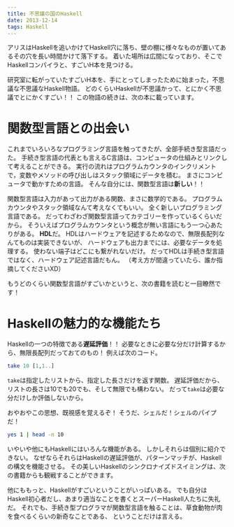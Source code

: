 ```yaml
---
title: 不思議の国のHaskell
date: 2013-12-14
tags: Haskell
---
```


アリスはHaskellを追いかけてHaskell穴に落ち、壁の棚に様々なものが置いてあるその穴を長い時間かけて落下する。
着いた場所は広間になっており、そこでHaskellコンパイラと、すごいH本を見つける。

研究室に転がっていたすごいH本を、手にとってしまったために始まった，不思議な不思議なHaskell物語。
どのくらいHaskellが不思議かって、とにかく不思議でとにかくすごい！！
この物語の続きは、次の本に載っています。



# 関数型言語との出会い

これまでいろいろなプログラミング言語を触ってきたが、全部手続き型言語だった。
手続き型言語の代表とも言えるC言語は、コンピュータの仕組みとリンクして考えることができる。
実行の流れはプログラムカウンタのインクリメントで，変数やメソッドの呼び出しはスタック領域にデータを積む。
まさにコンピュータで動かすための言語。
そんな自分には、関数型言語は**新しい**！！

関数型言語は入力があって出力がある関数、まさに数学的である。
プログラムカウンタやスタック領域なんて考えなくてもいい。
全く新しいプログラミング言語である。
だってわざわざ関数型言語ってカテゴリーを作っているくらいだから。
そういえばプログラムカウンタという概念が無い言語にもう一つ心あたりがある。
**HDL**だ。
HDLはハードウェアを記述するためなので、無限長配列なんてものは実装できないが、
ハードウェアも出力までには、必要なデータを処理する。
使わない端子はどこにも繋がれないだけ。
だってHDLは手続き型言語ではなく、ハードウェア記述言語だもん。
（考え方が間違っていたら、誰か指摘してくださいXD）

もうどのくらい関数型言語がすごいかというと、次の書籍を読むと一目瞭然です！



# Haskellの魅力的な機能たち

Haskellの一つの特徴である**遅延評価**！！
必要なときに必要な分だけ計算するから、無限長配列だっておてのもの！
例えば次のコード。

```haskell
take 10 [1,1..]
```

`take`は指定したリストから、指定した長さだけを返す関数。
遅延評価だから、リストの長さは10でも20でも、そして無限でも構わない。
だって`take`は必要な分だけしか評価しないから。

おやおやこの思想、既視感を覚えるぞ！
そうだ、シェルだ！シェルのパイプだ！

```sh
yes 1 | head -n 10
```

いやいや他にもHaskellにはいろんな機能がある。
しかしそれらは個別に紹介できない。
なぜならそれらはHaskellの遅延評価が、パターンマッチが、Haskellの構文を機能させる。
その美しいHaskellのシンクロナイズドスイミングは、次の書籍からも観戦することができます。



他にももっと、Haskellがすごいということがいっぱいある。
でも自分はHaskell初心者だし、あまり適当なことを書くとスーパーHaskell人たちに失礼だ。
それでも、手続き型プログラマが関数型言語を触ることは、草食動物が肉を食べるくらいの新奇なことである、
ということだけは言える。

